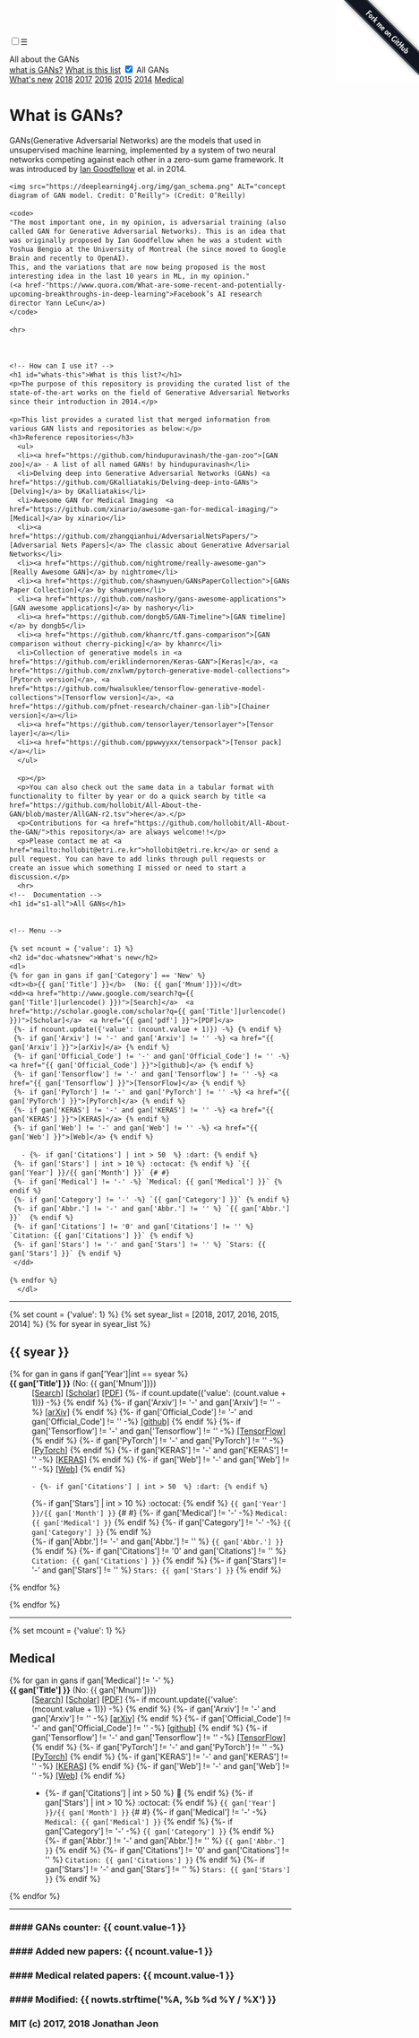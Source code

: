 <!DOCTYPE html>
<html lang="en">
<head>
    <meta charset="UTF-8">
    <meta name="viewport" content="width=device-width, initial-scale=1.0">
    <link href="https://fonts.googleapis.com/css?family=Montserrat:200,400,700" rel="stylesheet">
    <link rel="stylesheet" type="text/css" href="wp.min.css">
    <link rel="stylesheet"
          href="default.min.css">
    <script src="highlight.min.js"></script>
    <script>hljs.initHighlightingOnLoad();</script>
    <title>All about the GANs(Generative Adversarial Networks) - Summarized lists for GAN</title>
</head>
<body>
<!-- Github banner -->
<a href="https://github.com/hollobit/All-About-the-GAN"><img style="position: fixed; top: 0; right: 0; border: 0;" src="png/forkme.png" alt="Fork me on GitHub" data-canonical-src="https://s3.amazonaws.com/github/ribbons/forkme_right_darkblue_121621.png"></a>

<!-- Menu -->
<input type="checkbox" id="menu"><label for="menu" id="open">☰</label>
<aside>
    <div class="logo">All about the GANs</div>
    <nav>
        <div>
            <a href="#whats-gans">what is GANs?</a>
            <a href="#whats-this">What is this list</a>
            <input type="checkbox" id="s1-all" checked>
            <label for="s1-all">All GANs</label>
            <div class="s1">
                <a href="#doc-whatsnew">What's new</a>
                <a href="#doc-y2018">2018</a>
                <a href="#doc-y2017">2017</a>
                <a href="#doc-y2016">2016</a>
                <a href="#doc-y2015">2015</a>
                <a href="#doc-y2014">2014</a>
                <a href="#doc-medical">Medical</a>
            </div>
        </div>
    </nav>
</aside>

<!-- Main content -->
<main>
    <!-- What is this? -->
    <h1 id="whats-gans">What is GANs?</h1>
    <p>GANs(Generative Adversarial Networks) are the models that used in unsupervised machine learning, implemented by a system of two neural networks competing against each other in a zero-sum game framework. It was introduced by <a href="https://scholar.google.ca/citations?user=iYN86KEAAAAJ&hl=en">Ian Goodfellow</a> et al. in 2014.</p>

    <img src="https://deeplearning4j.org/img/gan_schema.png" ALT="concept diagram of GAN model. Credit: O’Reilly"> (Credit: O’Reilly)

    <code>
    "The most important one, in my opinion, is adversarial training (also called GAN for Generative Adversarial Networks). This is an idea that was originally proposed by Ian Goodfellow when he was a student with Yoshua Bengio at the University of Montreal (he since moved to Google Brain and recently to OpenAI).
    This, and the variations that are now being proposed is the most interesting idea in the last 10 years in ML, in my opinion."  
    (<a href-"https://www.quora.com/What-are-some-recent-and-potentially-upcoming-breakthroughs-in-deep-learning">Facebook’s AI research director Yann LeCun</a>)
    </code>

    <hr>



    <!-- How can I use it? -->
    <h1 id="whats-this">What is this list?</h1>
    <p>The purpose of this repository is providing the curated list of the state-of-the-art works on the field of Generative Adversarial Networks since their introduction in 2014.</p>

    <p>This list provides a curated list that merged information from various GAN lists and repositories as below:</p>
    <h3>Reference repositories</h3>
      <ul>
      <li><a href="https://github.com/hindupuravinash/the-gan-zoo">[GAN zoo]</a> - A list of all named GANs! by hindupuravinash</li>
      <li>Delving deep into Generative Adversarial Networks (GANs) <a href="https://github.com/GKalliatakis/Delving-deep-into-GANs">[Delving]</a> by GKalliatakis</li>
      <li>Awesome GAN for Medical Imaging  <a href="https://github.com/xinario/awesome-gan-for-medical-imaging/">[Medical]</a> by xinario</li>
      <li><a href="https://github.com/zhangqianhui/AdversarialNetsPapers/">[Adversarial Nets Papers]</a> The classic about Generative Adversarial Networks</li>
      <li><a href="https://github.com/nightrome/really-awesome-gan">[Really Awesome GAN]</a> by nightrome</li>
      <li><a href="https://github.com/shawnyuen/GANsPaperCollection">[GANs Paper Collection]</a> by shawnyuen</li>
      <li><a href="https://github.com/nashory/gans-awesome-applications">[GAN awesome applications]</a> by nashory</li>
      <li><a href="https://github.com/dongb5/GAN-Timeline">[GAN timeline]</a> by dongb5</li>
      <li><a href="https://github.com/khanrc/tf.gans-comparison">[GAN comparison without cherry-picking]</a> by khanrc</li>
      <li>Collection of generative models in <a href="https://github.com/eriklindernoren/Keras-GAN">[Keras]</a>, <a href="https://github.com/znxlwm/pytorch-generative-model-collections">[Pytorch version]</a>, <a href="https://github.com/hwalsuklee/tensorflow-generative-model-collections">[Tensorflow version]</a>, <a href="https://github.com/pfnet-research/chainer-gan-lib">[Chainer version]</a></li>
      <li><a href="https://github.com/tensorlayer/tensorlayer">[Tensor layer]</a></li>
      <li><a href="https://github.com/ppwwyyxx/tensorpack">[Tensor pack]</a></li>
      </ul>

      <p></p>
      <p>You can also check out the same data in a tabular format with functionality to filter by year or do a quick search by title <a href="https://github.com/hollobit/All-About-the-GAN/blob/master/AllGAN-r2.tsv">here</a>.</p>
      <p>Contributions for <a href="https://github.com/hollobit/All-About-the-GAN/">this repository</a> are always welcome!!</p>
      <p>Please contact me at <a href="mailto:hollobit@etri.re.kr">hollobit@etri.re.kr</a> or send a pull request. You can have to add links through pull requests or create an issue which something I missed or need to start a discussion.</p>
      <hr>
    <!--  Documentation -->
    <h1 id="s1-all">All GANs</h1>


    <!-- Menu -->

    {% set ncount = {'value': 1} %}
    <h2 id="doc-whatsnew">What's new</h2>
    <dl>
    {% for gan in gans if gan['Category'] == 'New' %}
    <dt><b>{{ gan['Title'] }}</b>  (No: {{ gan['Mnum']}})</dt>
    <dd><a href="http://www.google.com/search?q={{ gan['Title']|urlencode() }})">[Search]</a>  <a href="http://scholar.google.com/scholar?q={{ gan['Title']|urlencode() }})">[Scholar]</a>  <a href="{{ gan['pdf'] }}">[PDF]</a>
     {%- if ncount.update({'value': (ncount.value + 1)}) -%} {% endif %}
     {%- if gan['Arxiv'] != '-' and gan['Arxiv'] != '' -%} <a href="{{ gan['Arxiv'] }}">[arXiv]</a> {% endif %}
     {%- if gan['Official_Code'] != '-' and gan['Official_Code'] != '' -%} <a href="{{ gan['Official_Code'] }}">[github]</a> {% endif %}
     {%- if gan['Tensorflow'] != '-' and gan['Tensorflow'] != '' -%} <a href="{{ gan['Tensorflow'] }}">[TensorFlow]</a> {% endif %}
     {%- if gan['PyTorch'] != '-' and gan['PyTorch'] != '' -%} <a href="{{ gan['PyTorch'] }}">[PyTorch]</a> {% endif %}
     {%- if gan['KERAS'] != '-' and gan['KERAS'] != '' -%} <a href="{{ gan['KERAS'] }}">[KERAS]</a> {% endif %}
     {%- if gan['Web'] != '-' and gan['Web'] != '' -%} <a href="{{ gan['Web'] }}">[Web]</a> {% endif %}

       - {%- if gan['Citations'] | int > 50  %} :dart: {% endif %}
     {%- if gan['Stars'] | int > 10 %} :octocat: {% endif %} `{{ gan['Year'] }}/{{ gan['Month'] }}` {# #}
     {%- if gan['Medical'] != '-' -%} `Medical: {{ gan['Medical'] }}` {% endif %}
     {%- if gan['Category'] != '-' -%} `{{ gan['Category'] }}` {% endif %}  
     {%- if gan['Abbr.'] != '-' and gan['Abbr.'] != '' %} `{{ gan['Abbr.'] }}`  {% endif %}
     {%- if gan['Citations'] != '0' and gan['Citations'] != '' %} `Citation: {{ gan['Citations'] }}` {% endif %}
     {%- if gan['Stars'] != '-' and gan['Stars'] != '' %} `Stars: {{ gan['Stars'] }}` {% endif %}
     </dd>

    {% endfor %}
      </dl>
<hr>

{% set count = {'value': 1} %}
{% set syear_list = [2018, 2017, 2016, 2015, 2014] %}
{% for syear in syear_list %}
<h2 id="doc-y{{ syear }}">{{ syear }}</h2>
<dl>
{% for gan in gans if gan['Year']|int == syear %}
 <dt><b>{{ gan['Title'] }}</b>  (No: {{ gan['Mnum']}})</dt>
 <dd><a href="http://www.google.com/search?q={{ gan['Title']|urlencode() }})">[Search]</a>  <a href="http://scholar.google.com/scholar?q={{ gan['Title']|urlencode() }})">[Scholar]</a>  <a href="{{ gan['pdf'] }}">[PDF]</a>
  {%- if count.update({'value': (count.value + 1)}) -%} {% endif %}
  {%- if gan['Arxiv'] != '-' and gan['Arxiv'] != '' -%} <a href="{{ gan['Arxiv'] }}">[arXiv]</a> {% endif %}
  {%- if gan['Official_Code'] != '-' and gan['Official_Code'] != '' -%} <a href="{{ gan['Official_Code'] }}">[github]</a> {% endif %}
  {%- if gan['Tensorflow'] != '-' and gan['Tensorflow'] != '' -%} <a href="{{ gan['Tensorflow'] }}">[TensorFlow]</a> {% endif %}
  {%- if gan['PyTorch'] != '-' and gan['PyTorch'] != '' -%} <a href="{{ gan['PyTorch'] }}">[PyTorch]</a> {% endif %}
  {%- if gan['KERAS'] != '-' and gan['KERAS'] != '' -%} <a href="{{ gan['KERAS'] }}">[KERAS]</a> {% endif %}
  {%- if gan['Web'] != '-' and gan['Web'] != '' -%} <a href="{{ gan['Web'] }}">[Web]</a> {% endif %}

    - {%- if gan['Citations'] | int > 50  %} :dart: {% endif %}
  {%- if gan['Stars'] | int > 10 %} :octocat: {% endif %} `{{ gan['Year'] }}/{{ gan['Month'] }}` {# #}
  {%- if gan['Medical'] != '-' -%} `Medical: {{ gan['Medical'] }}` {% endif %}
  {%- if gan['Category'] != '-' -%} `{{ gan['Category'] }}` {% endif %}  
  {%- if gan['Abbr.'] != '-' and gan['Abbr.'] != '' %} `{{ gan['Abbr.'] }}`  {% endif %}
  {%- if gan['Citations'] != '0' and gan['Citations'] != '' %} `Citation: {{ gan['Citations'] }}` {% endif %}
  {%- if gan['Stars'] != '-' and gan['Stars'] != '' %} `Stars: {{ gan['Stars'] }}` {% endif %}
  </dd>
{% endfor %}
  </b></dl>
{% endfor %}
</div>

<hr>

{% set mcount = {'value': 1} %}
<h2 id="doc-medical">Medical</h2>
<dl>
{% for gan in gans if gan['Medical'] != '-' %}
<dt><b>{{ gan['Title'] }}</b>  (No: {{ gan['Mnum']}})</dt>
<dd><a href="http://www.google.com/search?q={{ gan['Title']|urlencode() }})">[Search]</a>  <a href="http://scholar.google.com/scholar?q={{ gan['Title']|urlencode() }})">[Scholar]</a>  <a href="{{ gan['pdf'] }}">[PDF]</a>
 {%- if mcount.update({'value': (mcount.value + 1)}) -%} {% endif %}
 {%- if gan['Arxiv'] != '-' and gan['Arxiv'] != '' -%} <a href="{{ gan['Arxiv'] }}">[arXiv]</a> {% endif %}
 {%- if gan['Official_Code'] != '-' and gan['Official_Code'] != '' -%} <a href="{{ gan['Official_Code'] }}">[github]</a> {% endif %}
 {%- if gan['Tensorflow'] != '-' and gan['Tensorflow'] != '' -%} <a href="{{ gan['Tensorflow'] }}">[TensorFlow]</a> {% endif %}
 {%- if gan['PyTorch'] != '-' and gan['PyTorch'] != '' -%} <a href="{{ gan['PyTorch'] }}">[PyTorch]</a> {% endif %}
 {%- if gan['KERAS'] != '-' and gan['KERAS'] != '' -%} <a href="{{ gan['KERAS'] }}">[KERAS]</a> {% endif %}
 {%- if gan['Web'] != '-' and gan['Web'] != '' -%} <a href="{{ gan['Web'] }}">[Web]</a> {% endif %}

   - {%- if gan['Citations'] | int > 50  %} :dart: {% endif %}
 {%- if gan['Stars'] | int > 10 %} :octocat: {% endif %} `{{ gan['Year'] }}/{{ gan['Month'] }}` {# #}
 {%- if gan['Medical'] != '-' -%} `Medical: {{ gan['Medical'] }}` {% endif %}
 {%- if gan['Category'] != '-' -%} `{{ gan['Category'] }}` {% endif %}  
 {%- if gan['Abbr.'] != '-' and gan['Abbr.'] != '' %} `{{ gan['Abbr.'] }}`  {% endif %}
 {%- if gan['Citations'] != '0' and gan['Citations'] != '' %} `Citation: {{ gan['Citations'] }}` {% endif %}
 {%- if gan['Stars'] != '-' and gan['Stars'] != '' %} `Stars: {{ gan['Stars'] }}` {% endif %}
 </dd>

{% endfor %}
  </dl>

<hr>

<h3>#### GANs counter: {{ count.value-1 }}</h3>

<h3>#### Added new papers: {{ ncount.value-1 }}</h3>

<h3>#### Medical related papers: {{ mcount.value-1 }}</h3>

<h3>#### Modified: {{ nowts.strftime('%A, %b %d %Y / %X') }}</h3>

<h3>MIT (c) 2017, 2018 Jonathan Jeon</h3>

<!-- Label to hide menu -->
<label for="menu" id="exit"></label>

</main>
</body>
</html>
